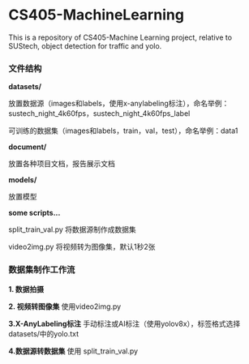 # CS405-MachineLearning
This is a repository of CS405-Machine Learning project, relative to SUStech, object detection for traffic and yolo.

### 文件结构

**datasets/**

放置数据源（images和labels，使用x-anylabeling标注），命名举例：sustech_night_4k60fps，sustech_night_4k60fps_label

可训练的数据集（images和labels，train，val，test），命名举例：data1

**document/**

放置各种项目文档，报告展示文档

**models/**

放置模型

**some scripts...**

split_train_val.py 将数据源制作成数据集

video2img.py 将视频转为图像集，默认1秒2张

### 数据集制作工作流

**1. 数据拍摄**

**2. 视频转图像集** 使用video2img.py

**3.X-AnyLabeling标注** 手动标注或AI标注（使用yolov8x），标签格式选择datasets/中的yolo.txt

**4.数据源转数据集** 使用 split_train_val.py
